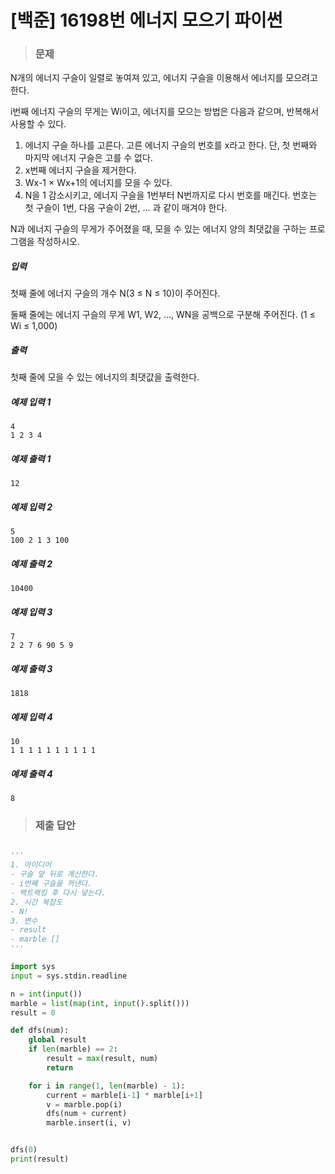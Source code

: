 # [백준] 16198번 에너지 모으기 파이썬

> ### 문제

N개의 에너지 구슬이 일렬로 놓여져 있고, 에너지 구슬을 이용해서 에너지를 모으려고 한다.

i번째 에너지 구슬의 무게는 Wi이고, 에너지를 모으는 방법은 다음과 같으며, 반복해서 사용할 수 있다.

1. 에너지 구슬 하나를 고른다. 고른 에너지 구슬의 번호를 x라고 한다. 단, 첫 번째와 마지막 에너지 구슬은 고를 수 없다.
2. x번째 에너지 구슬을 제거한다.
3. Wx-1 × Wx+1의 에너지를 모을 수 있다.
4. N을 1 감소시키고, 에너지 구슬을 1번부터 N번까지로 다시 번호를 매긴다. 번호는 첫 구슬이 1번, 다음 구슬이 2번, ... 과 같이 매겨야 한다.

N과 에너지 구슬의 무게가 주어졌을 때, 모을 수 있는 에너지 양의 최댓값을 구하는 프로그램을 작성하시오.

##### 입력

첫째 줄에 에너지 구슬의 개수 N(3 ≤ N ≤ 10)이 주어진다.

둘째 줄에는 에너지 구슬의 무게 W1, W2, ..., WN을 공백으로 구분해 주어진다. (1 ≤ Wi ≤ 1,000)

##### 출력

첫째 줄에 모을 수 있는 에너지의 최댓값을 출력한다.

##### 예제 입력 1

```
4
1 2 3 4
```

##### 예제 출력 1

```
12
```

##### 예제 입력 2

```
5
100 2 1 3 100
```

##### 예제 출력 2

```
10400
```

##### 예제 입력 3

```
7
2 2 7 6 90 5 9
```

##### 예제 출력 3

```
1818
```

##### 예제 입력 4

```
10
1 1 1 1 1 1 1 1 1 1
```

##### 예제 출력 4

```
8
```

> ### 제출 답안

```python

'''
1. 아이디어
- 구슬 앞 뒤로 계산한다.
- i번째 구슬을 꺼낸다.
- 백트랙킹 후 다시 넣는다.
2. 시간 복잡도
- N!
3. 변수
- result
- marble []
'''

import sys
input = sys.stdin.readline

n = int(input())
marble = list(map(int, input().split()))
result = 0

def dfs(num):
    global result
    if len(marble) == 2:
        result = max(result, num)
        return

    for i in range(1, len(marble) - 1):
        current = marble[i-1] * marble[i+1]
        v = marble.pop(i)
        dfs(num + current)
        marble.insert(i, v)


dfs(0)
print(result)
```


